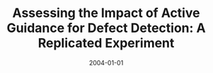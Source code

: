---
title: "Assessing the Impact of Active Guidance for Defect Detection: A Replicated Experiment"
collection: publications
category: conferences
permalink: /publication/2004-01-01-Assessing-the-Impact-of-Active-Guidance-for-Defect-Detection-A-Replicated-Experiment
date: 2004-01-01
venue: 'In Proc. of 10th IEEE International Software Metrics Symposium (METRICS 2004), 11-17 September 2004, Chicago, IL, USA'
paperurl: 'https://doi.org/10.1109/METRIC.2004.1357909'
citation: ' Filippo Lanubile,  Teresa Mallardo,  Fabio Calefato,  Christian Denger,  Marcus Ciolkowski, &quot;Assessing the Impact of Active Guidance for Defect Detection: A Replicated Experiment.&quot; <i>In Proc. of 10th IEEE International Software Metrics Symposium (METRICS 2004), 11-17 September 2004, Chicago, IL, USA</i>, 2004.'
doi: https://doi.org/10.1109/METRIC.2004.1357909
---